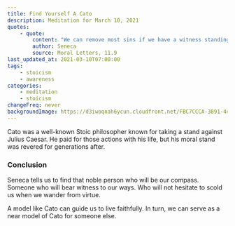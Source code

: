 ```yaml
---
title: Find Yourself A Cato
description: Meditation for March 10, 2021
quotes:
    - quote:
        content: "We can remove most sins if we have a witness standing by as we are about to go wrong. The soul should have someone it can respect, by whose example it can make its inner sanctum more inviolable. Happy is the person who can improve others, not only when present, but even when in their thoughts!"
        author: Seneca
        source: Moral Letters, 11.9
last_updated_at: 2021-03-10T07:00:00
tags:
    - stoicism
    - awareness
categories:
    - meditation
    - stoicism
changeFreq: never
backgroundImage: https://d3iwoqnah6ycun.cloudfront.net/FBC7CCCA-3891-442C-AAC5-9139C0AD22B4.jpg
---
```


Cato was a well-known Stoic philosopher known for taking a stand against Julius Caesar. He paid for those actions with 
his life, but his moral stand was revered for generations after.

### Conclusion

Seneca tells us to find that noble person who will be our compass. Someone who will bear witness to our ways. Who will 
not hesitate to scold us when we wander from virtue.

A model like Cato can guide us to live faithfully. In turn, we can serve as a near model of Cato for someone else.
